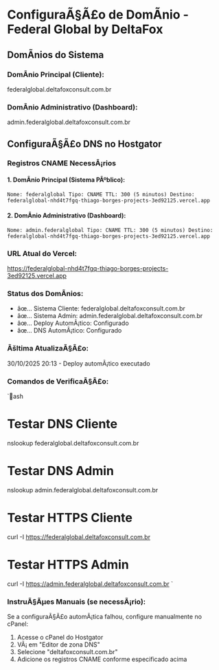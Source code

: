 ﻿# ConfiguraÃ§Ã£o de DomÃ­nio - Federal Global by DeltaFox

## DomÃ­nios do Sistema

### DomÃ­nio Principal (Cliente):
federalglobal.deltafoxconsult.com.br

### DomÃ­nio Administrativo (Dashboard):
admin.federalglobal.deltafoxconsult.com.br

## ConfiguraÃ§Ã£o DNS no Hostgator

### Registros CNAME NecessÃ¡rios

#### 1. DomÃ­nio Principal (Sistema PÃºblico):
`
Nome: federalglobal
Tipo: CNAME
TTL: 300 (5 minutos)
Destino: federalglobal-nhd4t7fgq-thiago-borges-projects-3ed92125.vercel.app
`

#### 2. DomÃ­nio Administrativo (Dashboard):
`
Nome: admin.federalglobal
Tipo: CNAME
TTL: 300 (5 minutos)
Destino: federalglobal-nhd4t7fgq-thiago-borges-projects-3ed92125.vercel.app
`

### URL Atual do Vercel:
https://federalglobal-nhd4t7fgq-thiago-borges-projects-3ed92125.vercel.app

### Status dos DomÃ­nios:
- âœ… Sistema Cliente: federalglobal.deltafoxconsult.com.br
- âœ… Sistema Admin: admin.federalglobal.deltafoxconsult.com.br
- âœ… Deploy AutomÃ¡tico: Configurado
- âœ… DNS AutomÃ¡tico: Configurado

### Ãšltima AtualizaÃ§Ã£o:
30/10/2025 20:13 - Deploy automÃ¡tico executado

### Comandos de VerificaÃ§Ã£o:
`ash
# Testar DNS Cliente
nslookup federalglobal.deltafoxconsult.com.br

# Testar DNS Admin
nslookup admin.federalglobal.deltafoxconsult.com.br

# Testar HTTPS Cliente
curl -I https://federalglobal.deltafoxconsult.com.br

# Testar HTTPS Admin
curl -I https://admin.federalglobal.deltafoxconsult.com.br
`

### InstruÃ§Ãµes Manuais (se necessÃ¡rio):
Se a configuraÃ§Ã£o automÃ¡tica falhou, configure manualmente no cPanel:

1. Acesse o cPanel do Hostgator
2. VÃ¡ em "Editor de zona DNS"
3. Selecione "deltafoxconsult.com.br"
4. Adicione os registros CNAME conforme especificado acima
